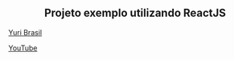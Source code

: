 
<h2 align="center">
Projeto exemplo utilizando ReactJS
</h2>

[Yuri Brasil](tel:+5591984018574)

[YouTube](https://www.youtube.com/jorgealuizio)
